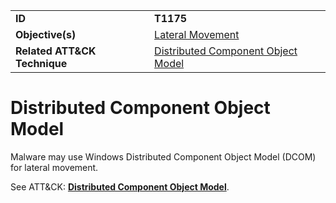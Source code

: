 |||
|---------|------------------------|
|**ID**|**T1175**|
|**Objective(s)**|[Lateral Movement](https://github.com/MBCProject/mbc-markdown/tree/master/lateral-movement)|
|**Related ATT&CK Technique**|[Distributed Component Object Model](https://attack.mitre.org/techniques/T1175)|


Distributed Component Object Model
==================================
Malware may use Windows Distributed Component Object Model (DCOM) for lateral movement. 

See ATT&CK: [**Distributed Component Object Model**](https://attack.mitre.org/techniques/T1175).